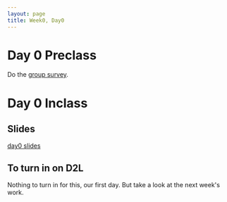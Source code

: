 ```yaml
---
layout: page
title: Week0, Day0
---
```


# Day 0 Preclass
Do the [group survey](https://docs.google.com/forms/d/e/1FAIpQLScNrBSEy66HVweYwTNIS8b5vyYnRviaVEqZRsQDcO4rhSnqYQ/viewform?usp=sf_link).

# Day 0 Inclass

## Slides
[day0 slides](Day0-slides.pdf)

## To turn in on D2L
Nothing to turn in for this, our first day. But take a look at the next week's work.

